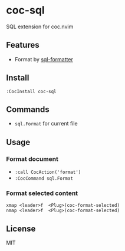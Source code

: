 # coc-sql

SQL extension for coc.nvim

## Features

- Format by [sql-formatter](https://github.com/zeroturnaround/sql-formatter)

## Install

`:CocInstall coc-sql`

## Commands

- `sql.Format` for current file

## Usage

### Format document

- `:call CocAction('format')`
- `:CocCommand sql.Format`

### Format selected content

```vim
xmap <leader>f  <Plug>(coc-format-selected)
nmap <leader>f  <Plug>(coc-format-selected)
```

## License

MIT

